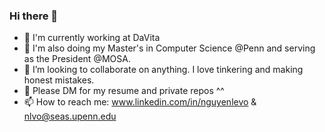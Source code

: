 ### Hi there 👋

<!--
**NguyenLeVo/NguyenLeVo** is a ✨ _special_ ✨ repository because its `README.md` (this file) appears on your GitHub profile.

Here are some ideas to get you started:

- 🔭 I’m currently working on speech to spectrogram recognition, ethnic groups classifier, and generative adversarial image enhancement.
- 🌱 I’m currently learning deep learning with FastAI (cliche) by making projects as I go. And I love Python.
- 👯 I’m looking to collaborate on anything. I love tinkering from embedded hardware to using ml for image classification.
- 💬 Ask me about how I applied first principles to pivot from mechanical engineering to computer science. 
- 📫 How to reach me: linkedin.com/in/nguyenlevo & nlvo@seas.upenn.edu
-->
<!--
- 🔭 I'm currently working at DaVita intergrating a Learning Management System (LMS) into their proprietary Electronic Health Record (EHR) system.
- 🌱 I'm also doing my Master's in Computer Science @Penn and serving as the President @MOSA.
- 👯 I’m looking to collaborate on anything. I love tinkering and making honest mistakes.
- 🌱 Please DM for my resume and private repos ^^
- 📫 How to reach me: www.linkedin.com/in/nguyenlevo & nlvo@seas.upenn.edu
-->

- 🔭 I'm currently working at DaVita
- 🌱 I'm also doing my Master's in Computer Science @Penn and serving as the President @MOSA.
- 👯 I’m looking to collaborate on anything. I love tinkering and making honest mistakes.
- 🌱 Please DM for my resume and private repos ^^
- 📫 How to reach me: www.linkedin.com/in/nguyenlevo & nlvo@seas.upenn.edu
